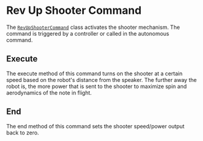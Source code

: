 # Rev Up Shooter Command

The [`RevUpShooterCommand`](../../../src/main/java/frc/robot/commands/RevUpShooterCommand.java) class activates the shooter mechanism. The command is triggered by a controller or called in the autonomous command.

## Execute

The execute method of this command turns on the shooter at a certain speed based on the robot's distance from the speaker. The further away the robot is, the more power that is sent to the shooter to maximize spin and aerodynamics of the note in flight.

## End

The end method of this command sets the shooter speed/power output back to zero. 
